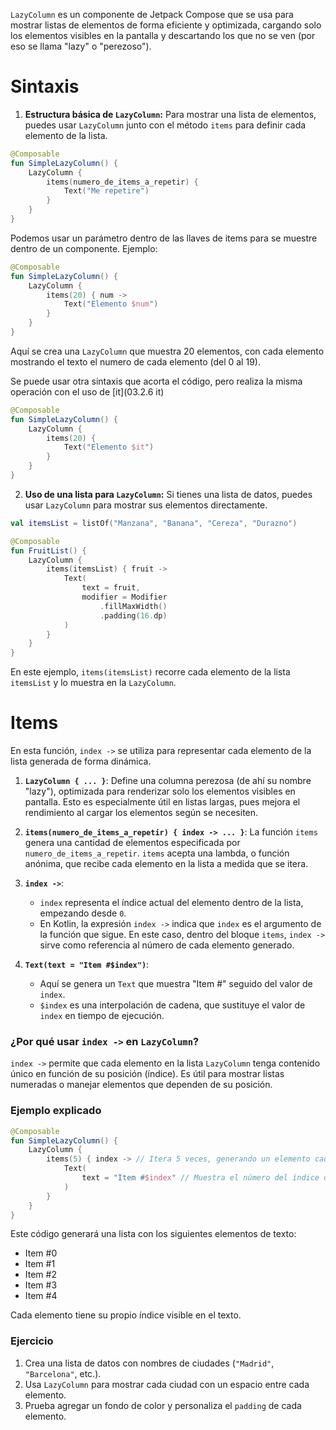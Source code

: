 `LazyColumn` es un componente de Jetpack Compose que se usa para mostrar listas de elementos de forma eficiente y optimizada, cargando solo los elementos visibles en la pantalla y descartando los que no se ven (por eso se llama "lazy" o "perezoso").

# Sintaxis

1. **Estructura básica de `LazyColumn`:**
   Para mostrar una lista de elementos, puedes usar `LazyColumn` junto con el método `items` para definir cada elemento de la lista.

```kotlin
@Composable
fun SimpleLazyColumn() {
    LazyColumn {
        items(numero_de_items_a_repetir) {
            Text("Me repetire")
        }
    }
}
```

Podemos usar un parámetro dentro de las llaves de items para se muestre dentro de un componente. Ejemplo:

```kotlin
@Composable
fun SimpleLazyColumn() {
    LazyColumn {
        items(20) { num -> 
            Text("Elemento $num")
        }
    }
}
```

Aquí se crea una `LazyColumn` que muestra 20 elementos, con cada elemento mostrando el texto el numero de cada elemento (del 0 al 19).

Se puede usar otra sintaxis que acorta el código, pero realiza la misma operación con el uso de [it](03.2.6 it)

```kotlin
@Composable
fun SimpleLazyColumn() {
    LazyColumn {
        items(20) { 
            Text("Elemento $it")
        }
    }
}
``` 
   
2. **Uso de una lista para `LazyColumn`:**
   Si tienes una lista de datos, puedes usar `LazyColumn` para mostrar sus elementos directamente.

```kotlin
val itemsList = listOf("Manzana", "Banana", "Cereza", "Durazno")

@Composable
fun FruitList() {
    LazyColumn {
        items(itemsList) { fruit ->
            Text(
                text = fruit,
                modifier = Modifier
                    .fillMaxWidth()
                    .padding(16.dp)
            )
        }
    }
}

```
   
   En este ejemplo, `items(itemsList)` recorre cada elemento de la lista `itemsList` y lo muestra en la `LazyColumn`.

# Items
En esta función, `index ->` se utiliza para representar cada elemento de la lista generada de forma dinámica.

1. **`LazyColumn { ... }`**: Define una columna perezosa (de ahí su nombre "lazy"), optimizada para renderizar solo los elementos visibles en pantalla. Esto es especialmente útil en listas largas, pues mejora el rendimiento al cargar los elementos según se necesiten.

2. **`items(numero_de_items_a_repetir) { index -> ... }`**: La función `items` genera una cantidad de elementos especificada por `numero_de_items_a_repetir`. `items` acepta una lambda, o función anónima, que recibe cada elemento en la lista a medida que se itera.

3. **`index ->`**:
   - `index` representa el índice actual del elemento dentro de la lista, empezando desde `0`.
   - En Kotlin, la expresión `index ->` indica que `index` es el argumento de la función que sigue. En este caso, dentro del bloque `items`, `index ->` sirve como referencia al número de cada elemento generado.

4. **`Text(text = "Item #$index")`**:
   - Aquí se genera un `Text` que muestra "Item #" seguido del valor de `index`.
   - `$index` es una interpolación de cadena, que sustituye el valor de `index` en tiempo de ejecución.

### ¿Por qué usar `index ->` en `LazyColumn`?

`index ->` permite que cada elemento en la lista `LazyColumn` tenga contenido único en función de su posición (índice). Es útil para mostrar listas numeradas o manejar elementos que dependen de su posición.

### Ejemplo explicado

```kotlin
@Composable
fun SimpleLazyColumn() {
    LazyColumn {
        items(5) { index -> // Itera 5 veces, generando un elemento cada vez
            Text(
                text = "Item #$index" // Muestra el número del índice de cada elemento
            )
        }
    }
}
```

Este código generará una lista con los siguientes elementos de texto:

- Item #0
- Item #1
- Item #2
- Item #3
- Item #4

Cada elemento tiene su propio índice visible en el texto.



### Ejercicio

1. Crea una lista de datos con nombres de ciudades (`"Madrid"`, `"Barcelona"`, etc.).
2. Usa `LazyColumn` para mostrar cada ciudad con un espacio entre cada elemento.
3. Prueba agregar un fondo de color y personaliza el `padding` de cada elemento.